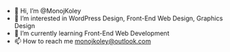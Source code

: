 - 👋 Hi, I’m @MonojKoley
- 👀 I’m interested in WordPress Design, Front-End Web Design, Graphics Design
- 🌱 I’m currently learning Front-End Web Development
- 📫 How to reach me monojkoley@outlook.com

<!---
MonojKoley/MonojKoley is a ✨ special ✨ repository because its `README.md` (this file) appears on your GitHub profile.
You can click the Preview link to take a look at your changes.
--->
